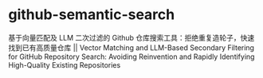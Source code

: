 # github-semantic-search
基于向量匹配及 LLM 二次过滤的 Github 仓库搜索工具：拒绝重复造轮子，快速找到已有高质量仓库 || Vector Matching and LLM-Based Secondary Filtering for GitHub Repository Search: Avoiding Reinvention and Rapidly Identifying High-Quality Existing Repositories
